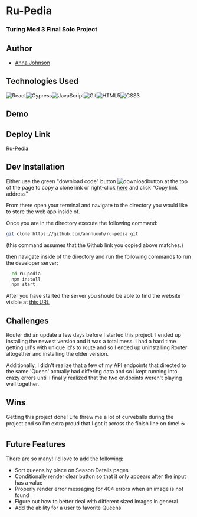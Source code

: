 

# Ru-Pedia
### Turing Mod 3 Final Solo Project


## Author

- [Anna Johnson](https://www.github.com/annnuuuh)


## Technologies Used
<img alt="React" src="https://img.shields.io/badge/react%20-%2320232a.svg?&style=for-the-badge&logo=react&logoColor=%2361DAFB"/><img alt="Cypress" src='https://img.shields.io/badge/cypress%20-%23404d59.svg?&style=for-the-badge&logo=Cypress&logoColor=white'/><img alt="JavaScript" src="https://img.shields.io/badge/javascript%20-%23323330.svg?&style=for-the-badge&logo=javascript&logoColor=%23F7DF1E"/><img alt="Git" src="https://img.shields.io/badge/git%20-%23F05033.svg?&style=for-the-badge&logo=git&logoColor=white"/><img alt="HTML5" src="https://img.shields.io/badge/html5%20-%23E34F26.svg?&style=for-the-badge&logo=html5&logoColor=white"/><img alt="CSS3" src="https://img.shields.io/badge/css3%20-%231572B6.svg?&style=for-the-badge&logo=css3&logoColor=white"/>


## Demo

## Deploy Link
[Ru-Pedia](https://ru-pedia.surge.sh/)

## Dev Installation

Either use the green "download code" button ![downloadbutton](https://imgur.com/lYy4FVP.png) at the top of the page to copy a clone link or right-click [here](https://github.com/annnuuuh/ru-pedia.git) and click "Copy link address"

From there open your terminal and navigate to the directory you would like to store the web app inside of.

Once you are in the directory execute the following command:

```bash
git clone https://github.com/annnuuuh/ru-pedia.git
```
(this command assumes that the Github link you copied above matches.)

then navigate inside of the directory and run the following commands to run the developer server:

```bash
  cd ru-pedia
  npm install
  npm start
```
After you have started the server you should be able to find the website visible at [this URL](http://localhost:3000)

## Challenges

Router did an update a few days before I started this project. I ended up installing the newest version and it was a total mess. I had a hard time getting url's with unique id's to route and so I ended up uninstalling Router altogether and installing the older version.

Additionally, I didn't realize that a few of my API endpoints that directed to the same 'Queen' actually had differing data and so I kept running into crazy errors until I finally realized that the two endpoints weren't playing well together.

## Wins

Getting this project done! Life threw me a lot of curveballs during the project and so I'm extra proud that I got it across the finish line on time! ☕️

## Future Features

There are so many! I'd love to add the following:
- Sort queens by place on Season Details pages
- Conditionally render clear button so that it only appears after the input has a value
- Properly render error messaging for 404 errors when an image is not found
- Figure out how to better deal with different sized images in general
- Add the ability for a user to favorite Queens
